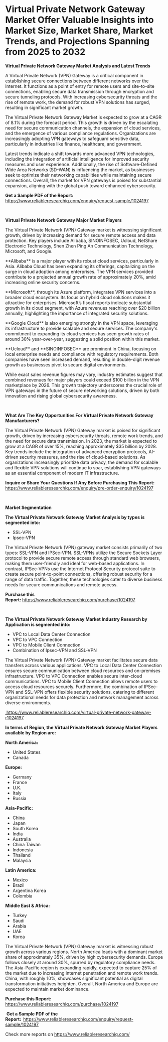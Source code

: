 <p><h1>Virtual Private Network Gateway Market Offer Valuable Insights into Market Size, Market Share, Market Trends, and Projections Spanning from 2025 to 2032</h1></p><p><strong>Virtual Private Network Gateway Market Analysis and Latest Trends</strong></p>
<p><p>A Virtual Private Network (VPN) Gateway is a critical component in establishing secure connections between different networks over the Internet. It functions as a point of entry for remote users and site-to-site connections, enabling secure data transmission through encryption and secure tunneling protocols. With increasing cybersecurity threats and the rise of remote work, the demand for robust VPN solutions has surged, resulting in significant market growth.</p><p>The Virtual Private Network Gateway Market is expected to grow at a CAGR of 8.1% during the forecast period. This growth is driven by the escalating need for secure communication channels, the expansion of cloud services, and the emergence of various compliance regulations. Organizations are increasingly adopting VPN gateways to safeguard sensitive data, particularly in industries like finance, healthcare, and government.</p><p>Latest trends indicate a shift towards more advanced VPN technologies, including the integration of artificial intelligence for improved security measures and user experience. Additionally, the rise of Software-Defined Wide Area Networks (SD-WAN) is influencing the market, as businesses seek to optimize their networking capabilities while maintaining secure connections. Overall, the market for VPN gateways is poised for substantial expansion, aligning with the global push toward enhanced cybersecurity.</p></p>
<p><strong>Get a Sample PDF of the Report:&nbsp;</strong> <a href="https://www.reliableresearchiq.com/enquiry/request-sample/1024197?utm_campaign=2655&utm_medium=2&utm_source=Github&utm_content=ia&utm_term=06032025&utm_id=virtual-private-network-gateway">https://www.reliableresearchiq.com/enquiry/request-sample/1024197</a></p>
<p>&nbsp;</p>
<p><strong>Virtual Private Network Gateway Major Market Players</strong></p>
<p><p>The Virtual Private Network (VPN) Gateway market is witnessing significant growth, driven by increasing demand for secure remote access and data protection. Key players include Alibaba, SINOINFOSEC, Ucloud, NetShare Electronic Technology, Shen Zhen Ping An Communication Technology, Microsoft, and Google. </p><p>**Alibaba** is a major player with its robust cloud services, particularly in Asia. Alibaba Cloud has been expanding its offerings, capitalizing on the surge in cloud adoption among enterprises. The VPN services provided contribute to a projected annual growth rate of approximately 20%, amid increasing online security concerns. </p><p>**Microsoft**, through its Azure platform, integrates VPN services into a broader cloud ecosystem. Its focus on hybrid cloud solutions makes it attractive for enterprises. Microsoft’s fiscal reports indicate substantial growth in its cloud segment, with Azure revenues reaching over $20 billion annually, highlighting the importance of integrated security solutions.</p><p>**Google Cloud** is also emerging strongly in the VPN space, leveraging its infrastructure to provide scalable and secure services. The company's commitment to expanding its cloud services has seen growth rates of around 30% year-over-year, suggesting a solid position within this market.</p><p>**Ucloud** and **SINOINFOSEC** are prominent in China, focusing on local enterprise needs and compliance with regulatory requirements. Both companies have seen increased demand, resulting in double-digit revenue growth as businesses pivot to secure digital environments.</p><p>While exact sales revenue figures may vary, industry estimates suggest that combined revenues for major players could exceed $100 billion in the VPN marketplace by 2026. This growth trajectory underscores the crucial role of VPN gateways in the future of secure networking solutions, driven by both innovation and rising global cybersecurity awareness.</p></p>
<p>&nbsp;</p>
<p><strong>What Are The Key Opportunities For Virtual Private Network Gateway Manufacturers?</strong></p>
<p><p>The Virtual Private Network (VPN) Gateway market is poised for significant growth, driven by increasing cybersecurity threats, remote work trends, and the need for secure data transmission. In 2023, the market is expected to grow at a CAGR of over 15%, reaching approximately $35 billion by 2028. Key trends include the integration of advanced encryption protocols, AI-driven security measures, and the rise of cloud-based solutions. As organizations increasingly prioritize data privacy, the demand for scalable and flexible VPN solutions will continue to soar, establishing VPN gateways as an essential component of modern IT infrastructure.</p></p>
<p><strong>Inquire or Share Your Questions If Any Before Purchasing This Report:</strong> <a href="https://www.reliableresearchiq.com/enquiry/pre-order-enquiry/1024197?utm_campaign=2655&utm_medium=2&utm_source=Github&utm_content=ia&utm_term=06032025&utm_id=virtual-private-network-gateway">https://www.reliableresearchiq.com/enquiry/pre-order-enquiry/1024197</a></p>
<p>&nbsp;</p>
<p><strong>Market Segmentation</strong></p>
<p><strong>The Virtual Private Network Gateway Market Analysis by types is segmented into:</strong></p>
<p><ul><li>SSL-VPN</li><li>Ipsec-VPN</li></ul></p>
<p><p>The Virtual Private Network (VPN) gateway market consists primarily of two types: SSL-VPN and IPSec-VPN. SSL-VPNs utilize the Secure Sockets Layer protocol to provide secure remote access through standard web browsers, making them user-friendly and ideal for web-based applications. In contrast, IPSec-VPNs use the Internet Protocol Security protocol suite to create secure point-to-point connections, offering robust security for a range of data traffic. Together, these technologies cater to diverse business needs for secure communications and remote access.</p></p>
<p><strong>Purchase this Report:&nbsp;</strong><a href="https://www.reliableresearchiq.com/purchase/1024197?utm_campaign=2655&utm_medium=2&utm_source=Github&utm_content=ia&utm_term=06032025&utm_id=virtual-private-network-gateway">https://www.reliableresearchiq.com/purchase/1024197</a></p>
<p>&nbsp;</p>
<p><strong>The Virtual Private Network Gateway Market Industry Research by Application is segmented into:</strong></p>
<p><ul><li>VPC to Local Data Center Connection</li><li>VPC to VPC Connection</li><li>VPC to Mobile Client Connection</li><li>Combination of Ipsec-VPN and SSL-VPN</li></ul></p>
<p><p>The Virtual Private Network (VPN) Gateway market facilitates secure data transfers across various applications. VPC to Local Data Center Connection ensures secure communication between cloud resources and on-premises infrastructure. VPC to VPC Connection enables secure inter-cloud communications. VPC to Mobile Client Connection allows remote users to access cloud resources securely. Furthermore, the combination of IPSec-VPN and SSL-VPN offers flexible security solutions, catering to different organizational needs for data protection and network management across diverse environments.</p></p>
<p><a href="https://www.reliableresearchiq.com/virtual-private-network-gateway-r1024197?utm_campaign=2655&utm_medium=2&utm_source=Github&utm_content=ia&utm_term=06032025&utm_id=virtual-private-network-gateway">&nbsp;https://www.reliableresearchiq.com/virtual-private-network-gateway-r1024197</a></p>
<p><strong>In terms of Region, the Virtual Private Network Gateway Market Players available by Region are:</strong></p>
<p>
    <p> <strong> North America: </strong>
        <ul>
            <li>United States</li>
            <li>Canada</li>
        </ul>
        </p> 
    <p> <strong> Europe: </strong>
        <ul>
            <li>Germany</li>
            <li>France</li>
            <li>U.K.</li>
            <li>Italy</li>
            <li>Russia</li>
        </ul>
        </p> 
    <p> <strong> Asia-Pacific: </strong>
        <ul>
            <li>China</li>
            <li>Japan</li>
            <li>South Korea</li>
            <li>India</li>
            <li>Australia</li>
            <li>China Taiwan</li>
            <li>Indonesia</li>
            <li>Thailand</li>
            <li>Malaysia</li>
        </ul>
        </p> 
    <p> <strong> Latin America: </strong>
        <ul>
            <li>Mexico</li>
            <li>Brazil</li>
            <li>Argentina Korea</li>
            <li>Colombia</li>
        </ul>
        </p> 
    <p> <strong> Middle East & Africa: </strong>
        <ul>
            <li>Turkey</li>
            <li>Saudi</li>
            <li>Arabia</li>
            <li>UAE</li>
            <li>Korea</li>
        </ul>
    </p>
    </p>
<p><p>The Virtual Private Network (VPN) Gateway market is witnessing robust growth across various regions. North America leads with a dominant market share of approximately 35%, driven by high cybersecurity demands. Europe follows closely at around 30%, spurred by regulatory compliance needs. The Asia-Pacific region is expanding rapidly, expected to capture 25% of the market due to increasing internet penetration and remote work trends. China, with roughly 10%, showcases significant potential as digital transformation initiatives heighten. Overall, North America and Europe are expected to maintain market dominance.</p></p>
<p><strong>Purchase this Report: </strong><a href="https://www.reliableresearchiq.com/purchase/1024197?utm_campaign=2655&utm_medium=2&utm_source=Github&utm_content=ia&utm_term=06032025&utm_id=virtual-private-network-gateway">https://www.reliableresearchiq.com/purchase/1024197</a></p>
<p>&nbsp;<strong>Get a Sample PDF of the Report:&nbsp;&nbsp;</strong><a href="https://www.reliableresearchiq.com/enquiry/request-sample/1024197?utm_campaign=2655&utm_medium=2&utm_source=Github&utm_content=ia&utm_term=06032025&utm_id=virtual-private-network-gateway">https://www.reliableresearchiq.com/enquiry/request-sample/1024197</a></p>
<p><strong></strong></p>
<p>Check more reports on <a href="https://www.reliableresearchiq.com/?utm_campaign=2655&utm_medium=2&utm_source=Github&utm_content=ia&utm_term=06032025&utm_id=virtual-private-network-gateway">https://www.reliableresearchiq.com/</a></p>